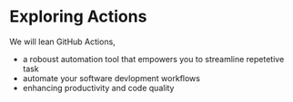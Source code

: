 # Exploring Actions
We will lean GitHub Actions,
- a roboust automation tool that empowers you to streamline repetetive task
- automate your software devlopment workflows
- enhancing productivity and code quality